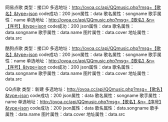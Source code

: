 网易点歌
类型：接口0
多选地址：http://ovoa.cc/api/QQmusic.php?msg=【歌名】&type=json
code成功：200
json属性：data
歌名属性：songname
歌手属性：name
单选地址：http://ovoa.cc/api/QQmusic.php?msg=【歌名】&n=【序号】&type=json
code成功：200
json属性：data
歌名属性：data.songname
歌手属性：data.name
图片属性：data.cover
地址属性：data.src

酷狗点歌
类型：接口0
多选地址：http://ovoa.cc/api/QQmusic.php?msg=【歌名】&type=json
code成功：200
json属性：data
歌名属性：songname
歌手属性：name
单选地址：http://ovoa.cc/api/QQmusic.php?msg=【歌名】&n=【序号】&type=json
code成功：200
json属性：data
歌名属性：data.songname
歌手属性：data.name
图片属性：data.cover
地址属性：data.src

QQ点歌
类型：新建
多选地址：http://ovoa.cc/api/QQmusic.php?msg=【歌名】&type=json
code成功：200
json属性：data
歌名属性：songname
歌手属性：name
单选地址：http://ovoa.cc/api/QQmusic.php?msg=【歌名】&n=【序号】&type=json
code成功：200
json属性：data
歌名属性：data.songname
歌手属性：data.name
图片属性：data.cover
地址属性：data.src
